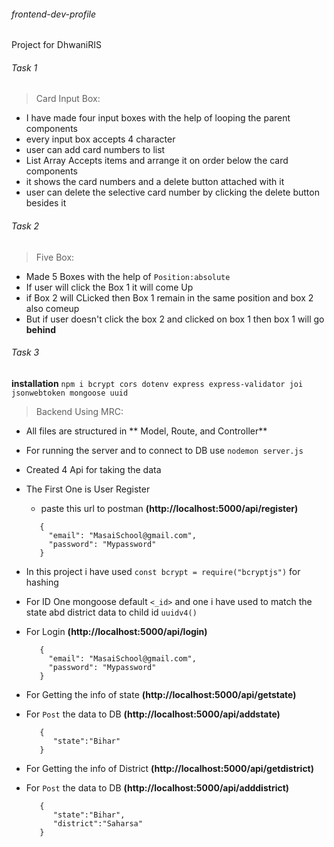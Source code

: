 ###### frontend-dev-profile

Project for DhwaniRIS

###### Task 1

> Card Input Box:

- I have made four input boxes with the help of looping the parent components
- every input box accepts 4 character
- user can add card numbers to list
- List Array Accepts items and arrange it on order below the card components
- it shows the card numbers and a delete button attached with it
- user can delete the selective card number by clicking the delete button besides it

###### Task 2

> Five Box:

- Made 5 Boxes with the help of `Position:absolute`
- If user will click the Box 1 it will come Up
- if Box 2 will CLicked then Box 1 remain in the same position and box 2 also comeup
- But if user doesn't click the box 2 and clicked on box 1 then box 1 will go **behind**

###### Task 3

**installation** 
   ```npm i bcrypt cors dotenv express express-validator joi jsonwebtoken mongoose uuid```

> Backend Using MRC:

- All files are structured in ** Model, Route, and Controller**
- For running the server and to connect to DB use ```nodemon server.js```
- Created 4 Api for taking the data
- The First One is User Register

  - paste this url to postman **(http://localhost:5000/api/register)**
  ```
     {
       "email": "MasaiSchool@gmail.com",
       "password": "Mypassword"
     }
  ```

- In this project i have used ```const bcrypt = require("bcryptjs")``` for hashing
- For ID One mongoose default `<_id>` and one i have used to match the state abd district data to child id ```uuidv4()```
- For Login **(http://localhost:5000/api/login)**
  ```
     {
       "email": "MasaiSchool@gmail.com",
       "password": "Mypassword"
     }
  ```
- For Getting the info of state  **(http://localhost:5000/api/getstate)**
- For ```Post``` the data to DB **(http://localhost:5000/api/addstate)**
  ```
     {
        "state":"Bihar"
     }
  ``` 

- For Getting the info of District  **(http://localhost:5000/api/getdistrict)**
- For ```Post``` the data to DB **(http://localhost:5000/api/adddistrict)**
  ```
     {
        "state":"Bihar",
        "district":"Saharsa"
     }
  ``` 
